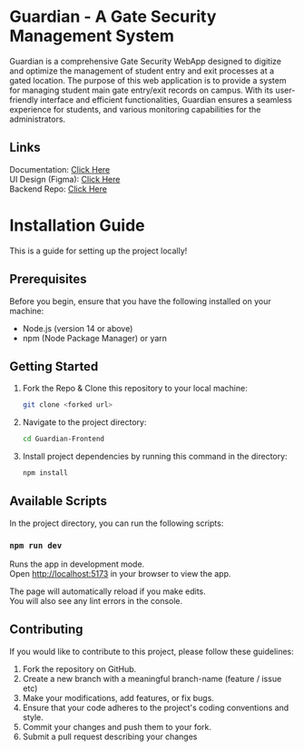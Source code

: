 # Guardian - A Gate Security Management System
Guardian is a comprehensive Gate Security WebApp designed to digitize and optimize the management of student entry and exit processes at a gated location.
The purpose of this web application is to provide a system for managing student main gate entry/exit records on campus. With its user-friendly interface 
and efficient functionalities, Guardian ensures a seamless experience for students, and various monitoring capabilities for the administrators.

## Links
Documentation: [Click Here](https://docs.google.com/document/d/1icATDE41zBhdGM5qlPNgBdHJe0I8uJxtTujov9Cpqn4/edit?usp=sharing)<br/>
UI Design (Figma): [Click Here](https://www.figma.com/file/k5eDd6Edq2NL3xGf4do5Ki/Guardian?type=design&node-id=0%3A1&t=Js4hdwCZioEZo3dU-1)<br/>
Backend Repo: [Click Here](https://github.com/ishtails/Guardian-Backend)<br/>

# Installation Guide

This is a guide for setting up the project locally!

## Prerequisites

Before you begin, ensure that you have the following installed on your machine:

- Node.js (version 14 or above)
- npm (Node Package Manager) or yarn

## Getting Started

1. Fork the Repo & Clone this repository to your local machine:

   ```bash
   git clone <forked url>
   ```
   
2. Navigate to the project directory:

   ```bash
   cd Guardian-Frontend
   ```

2. Install project dependencies by running this command in the directory:

   ```bash
   npm install
   ```

## Available Scripts

In the project directory, you can run the following scripts:

### `npm run dev`

Runs the app in development mode.\
Open [http://localhost:5173](http://localhost:5173/) in your browser to view the app.

The page will automatically reload if you make edits.\
You will also see any lint errors in the console.

## Contributing

If you would like to contribute to this project, please follow these guidelines:

1. Fork the repository on GitHub.
2. Create a new branch with a meaningful branch-name (feature / issue etc)
3. Make your modifications, add features, or fix bugs.
4. Ensure that your code adheres to the project's coding conventions and style.
5. Commit your changes and push them to your fork.
6. Submit a pull request describing your changes
